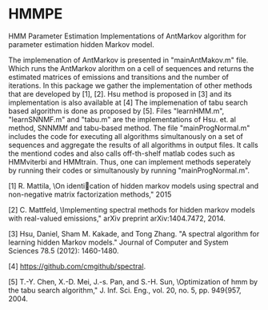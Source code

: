 # HMMPE
HMM Parameter Estimation
Implementations of AntMarkov algorithm for parameter estimation hidden Markov model.

The implemenation of AntMarkov is presented in "mainAntMakov.m" file. Which runs the AntMarkov alorithm on a cell of sequences and returns the estimated matrices of emissions and transitions and the number of iterations.
In this package we gather the implementation of other methods that are developed by [1], [2]. Hsu method is proposed in [3] and its implementation is also available at [4] 
The implemenation of tabu search based algorithm is done as proposed by [5]. 
Files "learnHMM.m", "learnSNNMF.m" and "tabu.m" are the implementations of Hsu. et. al method, SNNMMf and tabu-based method.
The file "mainProgNormal.m" includes the code for executing all algorithms simultanously on a set of sequences and aggregate the results of all algorithms in output files. 
It calls the mentiond codes and also calls off-th-shelf matlab codes such as HMMviterbi and HMMtrain.
Thus, one can implement methods seperately by running their codes or simultanously by running "mainProgNormal.m".




[1] R. Mattila, \On identication of hidden markov models using spectral and non-negative matrix factorization methods," 2015

[2] C. Mattfeld, \Implementing spectral methods for hidden markov models with real-valued emissions," arXiv preprint arXiv:1404.7472, 2014.

[3] Hsu, Daniel, Sham M. Kakade, and Tong Zhang. "A spectral algorithm for learning hidden Markov models."  Journal of Computer and System Sciences 78.5 (2012): 1460-1480.

[4] https://github.com/cmgithub/spectral.

[5] T.-Y. Chen, X.-D. Mei, J.-s. Pan, and S.-H. Sun, \Optimization of hmm by the tabu search algorithm," J. Inf. Sci. Eng., vol. 20, no. 5, pp. 949{957, 2004.

